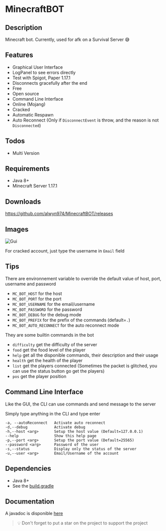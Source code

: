 # MinecraftBOT

## Description

Minecraft bot. Currently, used for afk on a Survival Server 😅

## Features

- Graphical User Interface
- LogPanel to see errors directly
- Test with Spigot, Paper 1.17.1
- Disconnects gracefully after the end
- Free
- Open source
- Command Line Interface
- Online (Mojang)
- Cracked
- Automatic Respawn
- Auto Reconnect (Only if `DisconnectEvent` is throw, and the reason is not `Disconnected`)

## Todos

- Multi Version

## Requirements

- Java 8+
- Minecraft Server 1.17.1

## Downloads

https://github.com/alwyn974/MinecraftBOT/releases

## Images

![Gui](https://i.imgur.com/pfapJRo.png)

For cracked account, just type the username in `Email` field

## Tips

There are environnement variable to override the default value of host, port, username and password
- `MC_BOT_HOST` for the host
- `MC_BOT_PORT` for the port
- `MC_BOT_USERNAME` for the email/username
- `MC_BOT_PASSWORD` for the password
- `MC_BOT_DEBUG` for the debug mode
- `MC_BOT_PREFIX` for the prefix of the commands (default=`.`)
- `MC_BOT_AUTO_RECONNECT` for the auto reconnect mode

They are some builtin commands in the bot

- `difficulty` get the difficulty of the server
- `food` get the food level of the player
- `help` get all the disponible commands, their description and their usage
- `health` get the health of the player
- `list` get the players connected (Sometimes the packet is glitched, you can use the status button go get the players)
- `pos` get the player position

## Command Line Interface

<p> Like the GUI, the CLI can use commands and send message to the server </p>
<p> Simply type anything in the CLI and type enter</p>

```
-a, --autoReconnect   Activate auto reconnect
-d,--debug            Activate debug
-h,--host <arg>       Setup the host value (Default=127.0.0.1)
--help                Show this help page
-p,--port <arg>       Setup the port value (Default=25565)
--password <arg>      Password of the user
-s,--status           Display only the status of the server
-u,--user <arg>       Email/Username of the account
```


## Dependencies

* Java 8+
* See the [build.gradle](https://github.com/alwyn974/MinecraftBOT/blob/main/build.gradle)

## Documentation

A javadoc is disponible [here](https://alwyn974.github.io/javadoc/minecraftbot)

> :bulb: Don't forget to put a star on the project to support the project
